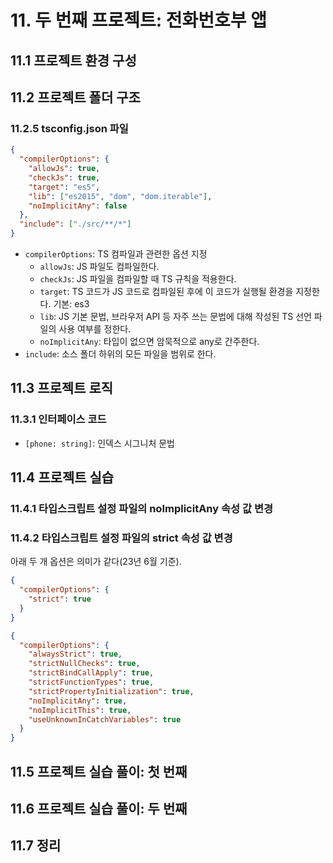 # 11. 두 번째 프로젝트: 전화번호부 앱

## 11.1 프로젝트 환경 구성

## 11.2 프로젝트 폴더 구조

### 11.2.5 tsconfig.json 파일

```json
{
  "compilerOptions": {
    "allowJs": true,
    "checkJs": true,
    "target": "es5",
    "lib": ["es2015", "dom", "dom.iterable"],
    "noImplicitAny": false
  },
  "include": ["./src/**/*"]
}
```

- `compilerOptions`: TS 컴파일과 관련한 옵션 지정
  - `allowJs`: JS 파일도 컴파일한다.
  - `checkJs`: JS 파일을 컴파일할 때 TS 규칙을 적용한다.
  - `target`: TS 코드가 JS 코드로 컴파일된 후에 이 코드가 실행될 환경을 지정한다. 기본: es3
  - `lib`: JS 기본 문법, 브라우저 API 등 자주 쓰는 문법에 대해 작성된 TS 선언 파일의 사용 여부를 정한다.
  - `noImplicitAny`: 타입이 없으면 암묵적으로 any로 간주한다.
- `include`: 소스 폴더 하위의 모든 파일을 범위로 한다.

## 11.3 프로젝트 로직

### 11.3.1 인터페이스 코드

- `[phone: string]`: 인덱스 시그니처 문법

## 11.4 프로젝트 실습

### 11.4.1 타입스크립트 설정 파일의 noImplicitAny 속성 값 변경

### 11.4.2 타입스크립트 설정 파일의 strict 속성 값 변경

아래 두 개 옵션은 의미가 같다(23년 6월 기준).

```json
{
  "compilerOptions": {
    "strict": true
  }
}
```

```json
{
  "compilerOptions": {
    "alwaysStrict": true,
    "strictNullChecks": true,
    "strictBindCallApply": true,
    "strictFunctionTypes": true,
    "strictPropertyInitialization": true,
    "noImplicitAny": true,
    "noImplicitThis": true,
    "useUnknownInCatchVariables": true
  }
}
```

## 11.5 프로젝트 실습 풀이: 첫 번째

## 11.6 프로젝트 실습 풀이: 두 번째

## 11.7 정리
